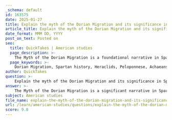 ```yaml
---
_schema: default
id: 163575
date: 2025-01-27
title: Explain the myth of the Dorian Migration and its significance in Spartan history.
article_title: Explain the myth of the Dorian Migration and its significance in Spartan history.
date_format: MMM DD, YYYY
post_on_text: Posted on
seo:
  title: QuickTakes | American studies
  page_description: >-
    The Myth of the Dorian Migration is a foundational narrative in Spartan history that legitimizes Dorian dominance, shapes their cultural identity, and influences their political structures while situating Sparta within the broader context of ancient Greek history.
  page_keywords: >-
    Dorian Migration, Spartan history, Heraclids, Peloponnese, Achaeans, Mycenaean civilization, literary sources, Thucydides, Tyrtaeus, Dorian identity, Lycurgan Constitution, military culture, historical context, cultural evolution
author: QuickTakes
question: >-
    Explain the myth of the Dorian Migration and its significance in Spartan history.
answer: >-
    The Myth of the Dorian Migration is a significant narrative in Spartan history, describing the legendary arrival of the Dorian Greeks in the Peloponnese, often linked to the return of the Heraclids. This myth serves multiple purposes, primarily legitimizing the Dorian presence and dominance over the indigenous populations, particularly the Achaeans.\n\nAccording to the myth, the Dorians migrated from central Greece shortly after the Trojan War, leading to substantial cultural and demographic changes in the region. This migration is often associated with the decline of the Mycenaean civilization and the subsequent rise of the Dorian states, including Sparta. The myth is reflected in various literary sources, such as the works of Thucydides and Tyrtaeus, which emphasize the divine sanctioning of the Dorian conquest and their rightful claim to the land.\n\nThe significance of the Dorian Migration myth in Spartan history can be summarized as follows:\n\n1. **Legitimization of Rule**: The myth provided a historical and divine justification for the Dorian conquest of the Peloponnese, reinforcing the Spartans' claim to authority over the region and its inhabitants.\n\n2. **Cultural Identity**: The narrative contributed to the formation of a distinct Dorian identity, which was crucial for the Spartans as they developed their unique social and political structures, including the Lycurgan Constitution.\n\n3. **Historical Context**: The myth situates Sparta within a broader historical framework, linking its origins to significant events like the Trojan War and the subsequent upheaval in Greek society. This context helps explain the social divisions and military focus that characterized Spartan culture.\n\n4. **Influence on Literature and Tradition**: The myth has been preserved in various literary works, influencing not only Spartan self-perception but also the broader Greek understanding of their history and cultural evolution.\n\nIn summary, the Myth of the Dorian Migration is not merely a tale of conquest; it is a foundational narrative that shaped Spartan identity, governance, and their historical legacy in ancient Greece.
subject: American studies
file_name: explain-the-myth-of-the-dorian-migration-and-its-significance-in-spartan-history.md
url: /learn/american-studies/questions/explain-the-myth-of-the-dorian-migration-and-its-significance-in-spartan-history
score: 9.0
---
```


&nbsp;